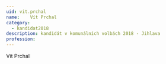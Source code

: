 ```yaml
---
uid: vit.prchal
name:    Vít Prchal
category:
  - kandidat2018
description: kandidát v komunálních volbách 2018 - Jihlava
profession: 
---
```


Vít Prchal
